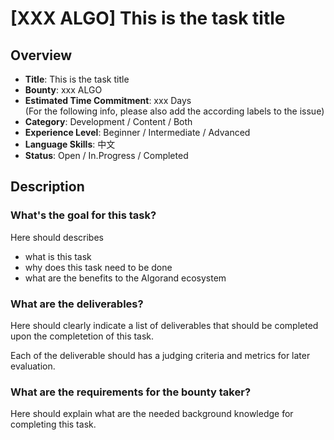 # [XXX ALGO] This is the task title

## Overview

* **Title**: This is the task title
* **Bounty**: xxx ALGO
* **Estimated Time Commitment**: xxx Days  
(For the following info, please also add the according labels to the issue)
* **Category**: Development / Content / Both
* **Experience Level**: Beginner / Intermediate / Advanced
* **Language Skills**: 中文
* **Status**: Open / In.Progress / Completed


## Description

### What's the goal for this task?
Here should describes 
* what is this task
* why does this task need to be done
* what are the benefits to the Algorand ecosystem

### What are the deliverables? 
Here should clearly indicate a list of deliverables that should be completed upon the completetion of this task.

Each of the deliverable should has a judging criteria and metrics for later evaluation.

### What are the requirements for the bounty taker?
Here should explain what are the needed background knowledge for completing this task. 